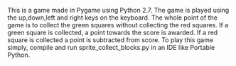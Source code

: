 This is a game made in Pygame using Python 2.7. The game is played using the up,down,left and right keys on the keyboard. The whole point of the game is to collect the green squares without collecting the red squares. If a green square is collected, a point towards the score is awarded. If a red square is collected a point is subtracted from score. To play this game simply, compile and run sprite_collect_blocks.py in an IDE like Portable Python.
